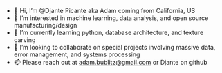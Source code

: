 - 👋 Hi, I’m @Djante Picante aka Adam coming from California, US
- 👀 I’m interested in machine learning, data analysis, and open source manufacturing/design
- 🌱 I’m currently learning python, database architecture, and texture carving
- 💞️ I’m looking to collaborate on special projects involving massive data, error management, and systems processing
- 📫 Please reach out at adam.bublitz@gmail.com or Djante on github

<!---
Djante/Djante is a ✨ special ✨ repository because its `README.md` (this file) appears on your GitHub profile.
You can click the Preview link to take a look at your changes.
--->
